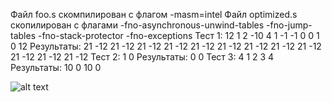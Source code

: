 Файл foo.s скомпилирован с флагом -masm=intel
Файл optimized.s скопилирован с флагами -fno-asynchronous-unwind-tables -fno-jump-tables -fno-stack-protector -fno-exceptions
Тест 1:
12
1 2 -10 4 1 -1 -1 0 0 1 0 12
Результаты:
21 -12 21 -12 21 -12 21 -12 21 -12 21 -12
21 -12 21 -12 21 -12 21 -12 21 -12 21 -12
Тест 2:
1
0
Результаты:
0
0
Тест 3:
4
1 2 3 4
Результаты:
10 0 10 0

![alt text](tests_result.jpg)
